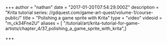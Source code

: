 +++
author = "nathan"
date = "2017-01-20T07:54:29.000Z"
description = "Krita tutorial series: //gdquest.com/game-art-quest/volume-1/course-public/"
title = "Polishing a game sprite with Krita"
type = "video"
videoid = "m_ck34Fne2U"
aliases = [ "/tutorial/art/krita-tutorial-for-game-artists/chapter_4/37_polishing_a_game_sprite_with_krita",]

+++